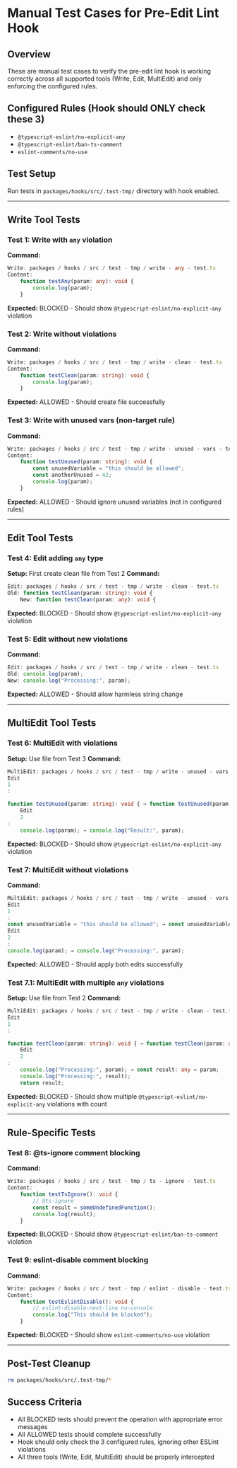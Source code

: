 # Manual Test Cases for Pre-Edit Lint Hook

## Overview

These are manual test cases to verify the pre-edit lint hook is working correctly across all supported tools (Write,
Edit, MultiEdit) and only enforcing the configured rules.

## Configured Rules (Hook should ONLY check these 3)

- `@typescript-eslint/no-explicit-any`
- `@typescript-eslint/ban-ts-comment`
- `eslint-comments/no-use`

## Test Setup

Run tests in `packages/hooks/src/.test-tmp/` directory with hook enabled.

---

## Write Tool Tests

### Test 1: Write with `any` violation

**Command:**

```typescript
Write: packages / hooks / src / test - tmp / write - any - test.ts
Content:
    function testAny(param: any): void {
        console.log(param);
    }
```

**Expected:** BLOCKED - Should show `@typescript-eslint/no-explicit-any` violation

### Test 2: Write without violations

**Command:**

```typescript
Write: packages / hooks / src / test - tmp / write - clean - test.ts
Content:
    function testClean(param: string): void {
        console.log(param);
    }
```

**Expected:** ALLOWED - Should create file successfully

### Test 3: Write with unused vars (non-target rule)

**Command:**

```typescript
Write: packages / hooks / src / test - tmp / write - unused - vars - test.ts
Content:
    function testUnused(param: string): void {
        const unusedVariable = "this should be allowed";
        const anotherUnused = 42;
        console.log(param);
    }
```

**Expected:** ALLOWED - Should ignore unused variables (not in configured rules)

---

## Edit Tool Tests

### Test 4: Edit adding `any` type

**Setup:** First create clean file from Test 2
**Command:**

```typescript
Edit: packages / hooks / src / test - tmp / write - clean - test.ts
Old: function testClean(param: string): void {
    New: function testClean(param: any): void {
```

**Expected:** BLOCKED - Should show `@typescript-eslint/no-explicit-any` violation

### Test 5: Edit without new violations

**Command:**

```typescript
Edit: packages / hooks / src / test - tmp / write - clean - test.ts
Old: console.log(param);
New: console.log("Processing:", param);
```

**Expected:** ALLOWED - Should allow harmless string change

---

## MultiEdit Tool Tests

### Test 6: MultiEdit with violations

**Setup:** Use file from Test 3
**Command:**

```typescript
MultiEdit: packages / hooks / src / test - tmp / write - unused - vars - test.ts
Edit
1
:

function testUnused(param: string): void { → function testUnused(param: any): void {
    Edit
    2
:
    console.log(param); → console.log("Result:", param);
```

**Expected:** BLOCKED - Should show `@typescript-eslint/no-explicit-any` violation

### Test 7: MultiEdit without violations

**Command:**

```typescript
MultiEdit: packages / hooks / src / test - tmp / write - unused - vars - test.ts
Edit
1
:
const unusedVariable = "this should be allowed"; → const unusedVariable = "this is still allowed";
Edit
2
:
console.log(param); → console.log("Processing:", param);
```

**Expected:** ALLOWED - Should apply both edits successfully

### Test 7.1: MultiEdit with multiple `any` violations

**Setup:** Use file from Test 2
**Command:**

```typescript
MultiEdit: packages / hooks / src / test - tmp / write - clean - test.ts
Edit
1
:

function testClean(param: string): void { → function testClean(param: any): any {
    Edit
    2
:
    console.log("Processing:", param); → const result: any = param;
    console.log("Processing:", result);
    return result;
```

**Expected:** BLOCKED - Should show multiple `@typescript-eslint/no-explicit-any` violations with count

---

## Rule-Specific Tests

### Test 8: @ts-ignore comment blocking

**Command:**

```typescript
Write: packages / hooks / src / test - tmp / ts - ignore - test.ts
Content:
    function testTsIgnore(): void {
        // @ts-ignore
        const result = someUndefinedFunction();
        console.log(result);
    }
```

**Expected:** BLOCKED - Should show `@typescript-eslint/ban-ts-comment` violation

### Test 9: eslint-disable comment blocking

**Command:**

```typescript
Write: packages / hooks / src / test - tmp / eslint - disable - test.ts
Content:
    function testEslintDisable(): void {
        // eslint-disable-next-line no-console
        console.log("This should be blocked");
    }
```

**Expected:** BLOCKED - Should show `eslint-comments/no-use` violation

---

## Post-Test Cleanup

```bash
rm packages/hooks/src/.test-tmp/*
```

## Success Criteria

- All BLOCKED tests should prevent the operation with appropriate error messages
- All ALLOWED tests should complete successfully
- Hook should only check the 3 configured rules, ignoring other ESLint violations
- All three tools (Write, Edit, MultiEdit) should be properly intercepted
